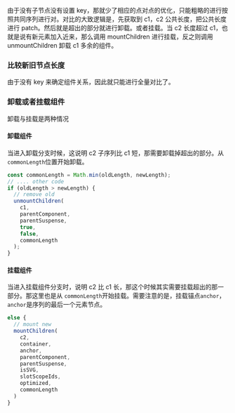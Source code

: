 由于没有子节点没有设置 key，那就少了相应的点对点的优化，只能粗略的进行按照共同序列进行对。对比的大致逻辑是，先获取到 c1，c2 公共长度，把公共长度进行 patch。然后就是超出的部分就进行卸载。或者挂载。当 c2 长度超过 c1，也就是说有新元素加入近来，那么调用 mountChildren 进行挂载，反之则调用 unmountChildren 卸载 c1 多余的组件。

### 比较新旧节点长度

由于没有 key 来确定组件关系，因此就只能进行全量对比了。

### 卸载或者挂载组件

卸载与挂载是两种情况

#### 卸载组件

当进入卸载分支时候，这说明 c2 子序列比 c1 短，那需要卸载掉超出的部分。从 `commonLength`位置开始卸载。

```typescript
const commonLength = Math.min(oldLength, newLength);
// .... other code
if (oldLength > newLength) {
  // remove old
  unmountChildren(
    c1,
    parentComponent,
    parentSuspense,
    true,
    false,
    commonLength
  );
}
```

#### 挂载组件

当进入挂载组件分支时，说明 c2 比 c1 长，那这个时候其实需要挂载超出的那一部分。那这里也是从 `commonLength`开始挂载。需要注意的是，挂载锚点`anchor`，`anchor`是序列的最后一个元素节点。

```typescript
else {
  // mount new
  mountChildren(
    c2,
    container,
    anchor,
    parentComponent,
    parentSuspense,
    isSVG,
    slotScopeIds,
    optimized,
    commonLength
  )
}
```
